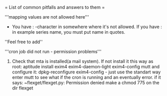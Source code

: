 = List of common pitfalls and answers to them =

'''mapping values are not allowed here'''

 * You have : -character in somewhere where it's not allowed. If you have : in example series name, you must put name in quotes.



''Feel free to add''

'''cron job did not run - permission problems'''
1. Check that mta is installed(a mail system). If not install it this way as root:
aptitude install exim4 exim4-daemon-light exim4-config mutt
and configure it:
dpkg-reconfigure exim4-config - just use the standart way
enter mutt to see what if the cron is running and an eventually error.
if it says: ~flexget/flexget.py: Permission denied
make a chmod 775 on the dir flexget

